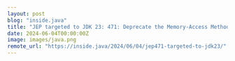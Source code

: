 ```yaml
---
layout: post
blog: "inside.java"
title: "JEP targeted to JDK 23: 471: Deprecate the Memory-Access Methods in sun.misc.Unsafe for Removal"
date: 2024-06-04T00:00:00Z
image: images/java.png
remote_url: "https://inside.java/2024/06/04/jep471-targeted-to-jdk23/"
---
```

